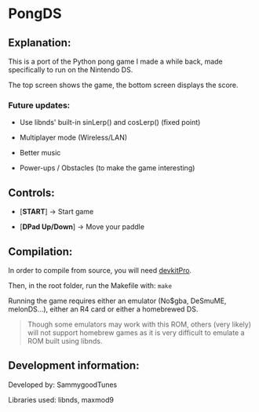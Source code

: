 # PongDS

## Explanation:

This is a port of the Python pong game I made a while back, made specifically to run on the Nintendo DS.

The top screen shows the game, the bottom screen displays the score.

### Future updates:

- Use libnds' built-in sinLerp() and cosLerp() (fixed point)

- Multiplayer mode (Wireless/LAN)

- Better music

- Power-ups / Obstacles (to make the game interesting)

## Controls:

- [**START**] -> Start game


- [**DPad Up/Down**] -> Move your paddle

## Compilation:

In order to compile from source, you will need [devkitPro](https://github.com/devkitPro/installer/releases).


Then, in the root folder, run the Makefile with: `make`

Running the game requires either an emulator (No$gba, DeSmuME, melonDS...), either an R4 card or either a homebrewed DS.

> Though some emulators may work with this ROM, others (very likely) will not support homebrew games as it is very difficult to emulate a ROM built using libnds.

## Development information:

Developed by: SammygoodTunes

Libraries used: libnds, maxmod9
